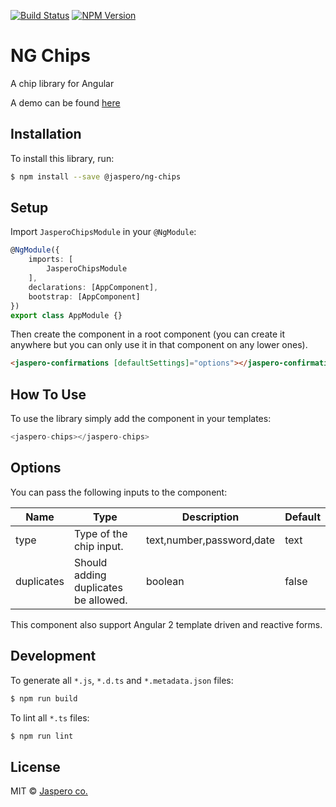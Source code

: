 [![Build Status](https://travis-ci.org/Jaspero/ng-chips.svg?branch=master)](https://travis-ci.org/jaspero/ng-chips)
[![NPM Version](https://img.shields.io/npm/v/@jaspero/ng-chips.svg)](https://www.npmjs.com/package/@jaspero/ng-chips)

# NG Chips
A chip library for Angular

A demo can be found [here](https://jaspero.co/resources/projects/ng-confirmations)

## Installation

To install this library, run:

```bash
$ npm install --save @jaspero/ng-chips
```

## Setup
Import `JasperoChipsModule` in your `@NgModule`:

```ts
@NgModule({
    imports: [
        JasperoChipsModule
    ],
    declarations: [AppComponent],
    bootstrap: [AppComponent]
})
export class AppModule {}
```

Then create the component in a root component (you can create it anywhere but you can only use it in that component on any lower ones).

```html
<jaspero-confirmations [defaultSettings]="options"></jaspero-confirmations>
```


## How To Use
To use the library simply add the component in your templates:
```typescript
<jaspero-chips></jaspero-chips>
```

## Options

You can pass the following inputs to the component:

|Name|Type|Description|Default|
|---|---|---|---|
|type|Type of the chip input.|text,number,password,date|text|
|duplicates|Should adding duplicates be allowed.|boolean|false|

This component also support Angular 2 template driven and reactive forms.


## Development

To generate all `*.js`, `*.d.ts` and `*.metadata.json` files:

```bash
$ npm run build
```

To lint all `*.ts` files:

```bash
$ npm run lint
```

## License

MIT © [Jaspero co.](mailto:info@jaspero.co)
